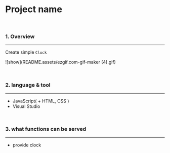# Project name

<br>

### 1. Overview
---

Create simple `Clock`

![show](README.assets/ezgif.com-gif-maker (4).gif)

<br>


### 2. language & tool 
---

- JavaScript( + HTML, CSS )
- Visual Studio

<br>


### 3. what functions can be served
---

- provide clock

<br>

